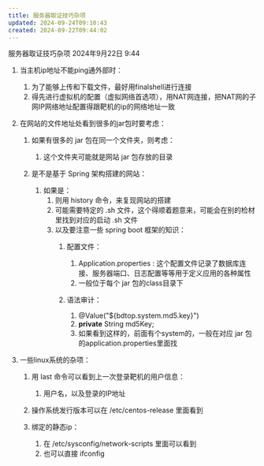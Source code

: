 ```yaml
---
title: 服务器取证技巧杂项
updated: 2024-09-24T09:10:43
created: 2024-09-22T09:44:02
---
```


服务器取证技巧杂项
2024年9月22日
9:44

1.  当主机ip地址不能ping通外部时：
    1.  为了能够上传和下载文件，最好用finalshell进行连接
    2.  得先进行虚拟机的配置（虚拟网络首选项），用NAT网连接，把NAT网的子网IP网络地址配置得跟靶机的ip的网络地址一致  

2.  在网站的文件地址处看到很多的jar包时要考虑：
    1.  如果有很多的 jar 包在同一个文件夹，则考虑：
        1.  这个文件夹可能就是网站 jar 包存放的目录  

    2.  是不是基于 Spring 架构搭建的网站：
        1.  如果是：
            1.  则用 history 命令，来复现网站的搭建
            2.  可能需要特定的 .sh 文件，这个得顺着题意来，可能会在别的检材里找到对应的启动 .sh 文件
            3.  以及要注意一些 spring boot 框架的知识：
                1.  配置文件：
                    1.  Application.properties : 这个配置文件记录了数据库连接、服务器端口、日志配置等等用于定义应用的各种属性
                    2.  一般位于每个 jar 包的class目录下  

                2.  语法审计：
                    1.  @Value("\${bdtop.system.md5.key}")
                    1.  **private** String md5Key;
                    1.  如果看到这样的，前面有个system的，一般在对应 jar 包的application.properties里面找

1.  一些linux系统的杂项：
    1.  用 last 命令可以看到上一次登录靶机的用户信息：
        1.  用户名，以及登录的IP地址  

    2.  操作系统发行版本可以在 /etc/centos-release 里面看到
    3.  绑定的静态ip：
        1.  在 /etc/sysconfig/network-scripts 里面可以看到
        2.  也可以直接 ifconfig  

